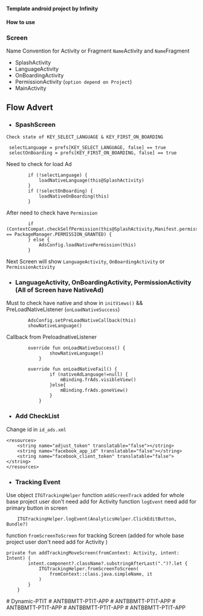 #### Template android project by Infinity
#### How to use
### Screen
Name Convention for Activity or Fragment  `Name`Activity and `Name`Fragment
- SplashActivity
- LanguageActivity
- OnBoardingActivity
- PermissionActivity (`option depend on Project`)
- MainActivity

## Flow Advert

- ### SpashScreen
`Check state of KEY_SELECT_LANGUAGE & KEY_FIRST_ON_BOARDING`
```
 selectLanguage = prefs[KEY_SELECT_LANGUAGE, false] == true
 selectOnBoarding = prefs[KEY_FIRST_ON_BOARDING, false] == true
```
Need to check for load Ad
```
        if (!selectLanguage) {
            loadNativeLanguage(this@SplashActivity)
        }
        if (!selectOnBoarding) {
            loadNativeOnBoarding(this)
        }
```
After need to check have `Permission`
```
        if (ContextCompat.checkSelfPermission(this@SplashActivity,Manifest.permission.RECORD_AUDIO) == PackageManager.PERMISSION_GRANTED) {
        } else {
            AdsConfig.loadNativePermission(this)
        }
```
Next Screen will show `LanguageActivity`, `OnBoardingActivity` or `PermissionActivity`

- ### LanguageActivity, OnBoardingActivity, PermissionActivity (All of Screen have NativeAd)
Must to check have native and show in `initViews()` && PreLoadNativeListener (`onLoadNativeSuccess`)
```
        AdsConfig.setPreLoadNativeCallback(this)
        showNativeLanguage()
```
Callback from PreloadnativeListener
```
        override fun onLoadNativeSuccess() {
                showNativeLanguage()
            }

        override fun onLoadNativeFail() {
                if (nativeAdLanguage!=null) {
                    mBinding.frAds.visibleView()
                }else{
                    mBinding.frAds.goneView()
                }
            }
```

- ### Add CheckList
Change id in `id_ads.xml`
```
<resources>
    <string name="adjust_token" translatable="false"></string>
    <string name="facebook_app_id" translatable="false"></string>
    <string name="facebook_client_token" translatable="false"></string>
</resources>
```
- ### Tracking Event
Use object `ITGTrackingHelper`
function `addScreenTrack` added for whole base project user don't need add for Activity
function `logEvent` need add for primary button in screen
```
    ITGTrackingHelper.logEvent(AnalyticsHelper.ClickEditButton, Bundle?)
```
function `fromScreenToScreen` for tracking Screen (added for whole base project user don't need add for Activity )
```
private fun addTrackingMoveScreen(fromContext: Activity, intent: Intent) {
        intent.component?.className?.substringAfterLast(".")?.let {
            ITGTrackingHelper.fromScreenToScreen(
                fromContext::class.java.simpleName, it
            )
        }
    }
```


#   D y n a m i c - P T I T  
 #   A N T B B M T T - P T I T - A P P  
 #   A N T B B M T T - P T I T - A P P  
 #   A N T B B M T T - P T I T - A P P  
 #   A N T B B M T T - P T I T - A P P  
 #   A N T B B M T T - P T I T - A P P  
 
